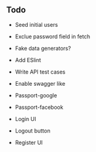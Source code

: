 ## Todo

- Seed initial users
- Exclue password field in fetch
- Fake data generators?
- Add ESlint
- Write API test cases
- Enable swagger like

- Passport-google
- Passport-facebook

- Login UI
- Logout button
- Register UI

